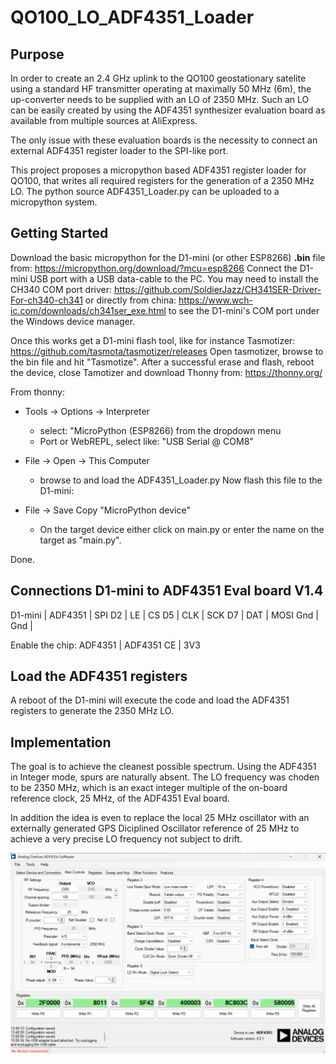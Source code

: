 # QO100_LO_ADF4351_Loader

## Purpose

In order to create an 2.4 GHz uplink to the QO100 geostationary satelite 
using a standard HF transmitter operating at maximally 50 MHz (6m), the
up-converter needs to be supplied with an LO of 2350 MHz. Such an LO can
be easily created by using the ADF4351 synthesizer evaluation board as
available from multiple sources at AliExpress.

The only issue with these evaluation boards is the necessity to connect
an external ADF4351 register loader to the SPI-like port.

This project proposes a micropython based ADF4351 register loader for QO100,
that writes all required registers for the generation of a 2350 MHz LO.
The python source ADF4351_Loader.py can be uploaded to a micropython system.

## Getting Started

Download the basic micropython for the D1-mini (or other ESP8266) **.bin** file
from:
https://micropython.org/download/?mcu=esp8266
Connect the D1-mini USB port with a USB data-cable to the PC.
You may need to install the CH340 COM port driver:
https://github.com/SoldierJazz/CH341SER-Driver-For-ch340-ch341 or directly
from china: https://www.wch-ic.com/downloads/ch341ser_exe.html
to see the D1-mini's COM port under the Windows device manager.

Once this works get a D1-mini flash tool, like for instance Tasmotizer:
https://github.com/tasmota/tasmotizer/releases
Open tasmotizer, browse to the bin file and hit "Tasmotize".
After a successful erase and flash, reboot the device, close Tamotizer
and download Thonny from:
https://thonny.org/

From thonny:
- Tools -> Options -> Interpreter
	- select: "MicroPython (ESP8266) from the dropdown menu
	- Port or WebREPL, select like: "USB Serial @ COM8"
	
- File -> Open -> This Computer
	- browse to and load the ADF4351_Loader.py
Now flash this file to the D1-mini:
- File -> Save Copy "MicroPython device"
	- On the target device either click on main.py or enter the name on
	the target as "main.py".

Done.

## Connections D1-mini to ADF4351 Eval board V1.4

D1-mini | ADF4351 | SPI
D2 | LE	| CS
D5 | CLK | SCK
D7 | DAT | MOSI
Gnd	| Gnd |

Enable the chip:
ADF4351 | ADF4351
CE | 3V3

## Load the ADF4351 registers

A reboot of the D1-mini will execute the code and load the ADF4351 
registers to generate the 2350 MHz LO.

## Implementation

The goal is to achieve the cleanest possible spectrum.
Using the ADF4351 in Integer mode, spurs are naturally absent.
The LO frequency was choden to be 2350 MHz, which is an exact 
integer multiple of the on-board reference clock, 25 MHz,
of the ADF4351 Eval board.

In addition the idea is even to replace the local 25 MHz oscillator 
with an externally generated GPS Diciplined Oscillator 
reference of 25 MHz to achieve a very precise LO frequency not subject
to drift.

![The ADF4351 Software](/Images/ADF435x_Software_Main.png)